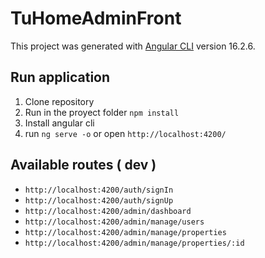 # TuHomeAdminFront

This project was generated with [Angular CLI](https://github.com/angular/angular-cli) version 16.2.6.

## Run application

1. Clone repository
2. Run in the proyect folder `npm install`
3. Install angular cli
4. run `ng serve -o` or open `http://localhost:4200/`


## Available routes ( dev )

- `http://localhost:4200/auth/signIn`
- `http://localhost:4200/auth/signUp`
- `http://localhost:4200/admin/dashboard`
- `http://localhost:4200/admin/manage/users`
- `http://localhost:4200/admin/manage/properties`
- `http://localhost:4200/admin/manage/properties/:id`
